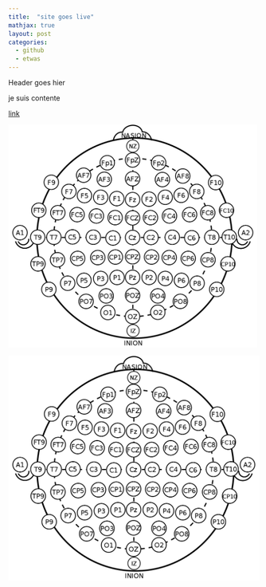 ```yaml
---
title:  "site goes live"
mathjax: true
layout: post
categories:
  - github
  - etwas
---
```


Header goes hier

je suis contente

[link](http://instagram.com/jujudenomo)

<img src="/assets/EEG-MCN.svg.png" alt="drawing" width="500"/>

![title](/assets/EEG-MCN.svg.png)
